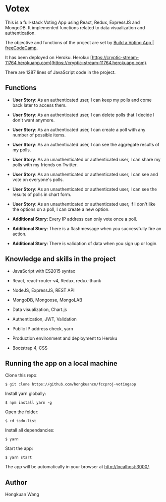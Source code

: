 # Votex

This is a full-stack Voting App using React, Redux, ExpressJS and MongoDB. It implemented functions related to data visualization and authentication.

The objective and functions of the project are set by [Build a Voting App | freeCodeCamp](https://www.freecodecamp.org/challenges/build-a-voting-app).

It has been deployed on Heroku. Heroku: [https://cryptic-stream-11764.herokuapp.com](https://cryptic-stream-11764.herokuapp.com).

There are 1287 lines of JavaScript code in the project.

## Functions

* __User Story__: As an authenticated user, I can keep my polls and come back later to access them.

* __User Story__: As an authenticated user, I can delete polls that I decide I don't want anymore.

* __User Story__: As an authenticated user, I can create a poll with any number of possible items.

* __User Story__: As an authenticated user, I can see the aggregate results of my polls.

* __User Story__: As an unauthenticated or authenticated user, I can share my polls with my friends on Twitter.

* __User Story__: As an unauthenticated or authenticated user, I can see and vote on everyone's polls.

* __User Story__: As an unauthenticated or authenticated user, I can see the results of polls in chart form.

* __User Story__: As an unauthenticated or authenticated user, if I don't like the options on a poll, I can create a new option.

* __Additional Story__: Every IP address can only vote once a poll.

* __Additional Story__: There is a flashmessage when you successfully fire an action.

* __Additional Story__: There is validation of data when you sign up or login.

## Knowledge and skills in the project

* JavaScript with ES2015 syntax

* React, react-router-v4, Redux, redux-thunk

* NodeJS, ExpressJS, REST API

* MongoDB, Mongoose, MongoLAB

* Data visualization, Chart.js

* Authentication, JWT, Validation

* Public IP address check, yarn

* Production environment and deployment to Heroku

* Bootstrap 4, CSS

## Running the app on a local machine

Clone this repo:

```
$ git clone https://github.com/hongkuancn/fccproj-votingapp
```

Install yarn globally:

```
$ npm install yarn -g
```

Open the folder:

```
$ cd todo-list
```

Install all dependancies:

```
$ yarn
```

Start the app:

```
$ yarn start
```

The app will be automatically in your browser at <http://localhost:3000/>.

## Author

Hongkuan Wang
